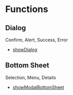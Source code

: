 # Functions

## Dialog
Confirm, Alert, Success, Error
- [showDialog](https://api.flutter.dev/flutter/material/showDialog.html)


## Bottom Sheet
Selection, Menu, Details
- [showModalBottomSheet](https://api.flutter.dev/flutter/material/showModalBottomSheet.html)
